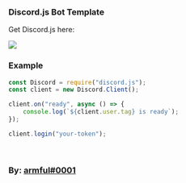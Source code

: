 ### Discord.js Bot Template

Get Discord.js here:
<p>
<a href="https://nodei.co/npm/discord.js/"><img src="https://nodei.co/npm/discord.js.png?downloads=true&stars=true"></a>
</p>

### Example
```js
const Discord = require("discord.js");
const client = new Discord.Client();

client.on("ready", async () => {
    console.log(`${client.user.tag} is ready`);
});

client.login("your-token");
```
<br>

### By: [armful#0001](https://github.com/armfxl)
